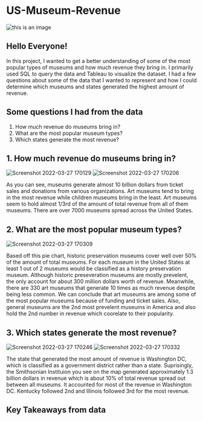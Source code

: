 # US-Museum-Revenue

![this is an image](https://naturalhistory.si.edu/sites/default/files/styles/hero/public/media/image/nmnh1807141026resizedcrop.jpg?itok=xPKjIu2i)

## Hello Everyone!
In this project, I wanted to get a better understanding of some of the most popular types of museums and how much revenue they bring in. I primarily used SQL to query the data and Tableau to visualize the dataset. I had a few questions about some of the data that I wanted to represent and how I could determine which museums and states generated the highest amount of revenue. 

## Some questions I had from the data
1. How much revenue do museums bring in?
2. What are the most popular museum types?
3. Which states generate the most revenue?


## 1. How much revenue do museums bring in?
![Screenshot 2022-03-27 170129](https://user-images.githubusercontent.com/56350879/160307520-ed4d12b2-7b69-4add-9e45-7fc780be5add.png)
![Screenshot 2022-03-27 170206](https://user-images.githubusercontent.com/56350879/160307502-51c777e9-0135-4fdf-aa6f-180d9727b017.png)

As you can see, museums generate almost 10 billion dollars from ticket sales and donations from various organizations. Art museums tend to bring in the most revenue while children museums bring in the least. Art museums seem to hold almost 1/3rd of the amount of total revenue from all of them museums. There are over 7000 museums spread across the United States.

## 2. What are the most popular museum types?
![Screenshot 2022-03-27 170309](https://user-images.githubusercontent.com/56350879/160307636-422a2a33-f383-4c05-b10d-df1a6bdd1ee7.png)

Based off this pie chart, historic preservation museums cover well over 50% of the amount of total museums. For each museum in the United States at least 1 out of 2 museums would be classified as a history preservation museum. Although historic preseveration museums are mostly prevelent, the only account for about 300 million dollars worth of revenue. Meanwhile, there are 330 art museums that generate 10 times as much revenue despite being less common. We can conclude that art museums are among some of the most popular museums because of funding and ticket sales. Also, general museums are the 2nd most prevelent museums in America and also hold the 2nd number in revenue which coorelate to their popularity.

## 3. Which states generate the most revenue?

![Screenshot 2022-03-27 170246](https://user-images.githubusercontent.com/56350879/160307923-20ece2cb-d0b0-40a1-8197-9f0c1c4a1abd.png)
![Screenshot 2022-03-27 170332](https://user-images.githubusercontent.com/56350879/160307926-793cbd40-d9b3-49c0-a5cc-6496fb786d89.png)

The state that generated the most amount of revenue is Washington DC, which is classified as a government district rather than a state. Suprisingly, the Smithsonian Instituion you see on the map generated approximately 1.3 billion dollars in revenue which is about 10% of total revenue spread out between all museums. It accounted for most of the revenue in Washington DC. Kentucky followed 2nd and Illinois followed 3rd for the most revenue.


## Key Takeaways from data

